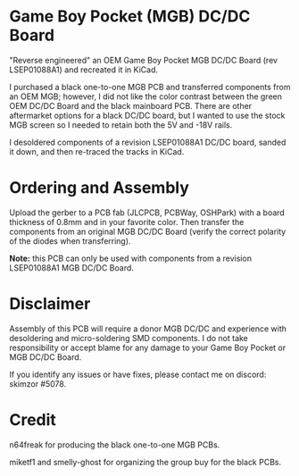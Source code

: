 # Game Boy Pocket (MGB) DC/DC Board
"Reverse engineered" an OEM Game Boy Pocket MGB DC/DC Board (rev LSEP01088A1) and recreated it in KiCad.

I purchased a black one-to-one MGB PCB and transferred components from an OEM MGB; however, I did not like the color contrast between the green OEM DC/DC Board and the black mainboard PCB. There are other aftermarket options for a black DC/DC board, but I wanted to use the stock MGB screen so I needed to retain both the 5V and -18V rails.  

I desoldered components of a revision LSEP01088A1 DC/DC board, sanded it down, and then re-traced the tracks in KiCad.

# Ordering and Assembly

Upload the gerber to a PCB fab (JLCPCB, PCBWay, OSHPark) with a board thickness of 0.8mm and in your favorite color.  Then transfer the components from an original MGB DC/DC Board (verify the correct polarity of the diodes when transferring).  

**Note:** this PCB can only be used with components from a revision LSEP01088A1 MGB DC/DC Board.

# Disclaimer

Assembly of this PCB will require a donor MGB DC/DC and experience with desoldering and micro-soldering SMD components.  I do not take responsibility or accept blame for any damage to your Game Boy Pocket or MGB DC/DC Board. 

If you identify any issues or have fixes, please contact me on discord: skimzor #5078.

# Credit

n64freak for producing the black one-to-one MGB PCBs.

miketf1 and smelly-ghost for organizing the group buy for the black PCBs.
